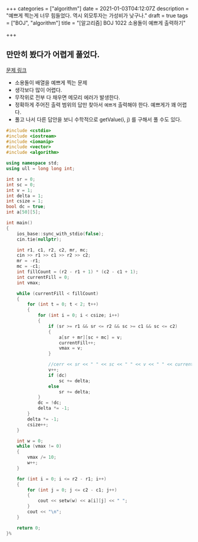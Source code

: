 +++
categories = ["algorithm"]
date = 2021-01-03T04:12:07Z
description = "예쁘게 찍는게 너무 힘들었다. 역시 외모투자는 가성비가 낮구나."
draft = true
tags = ["BOJ", "algorithm"]
title = "[알고리즘] BOJ 1022 소용돌이 예쁘게 출력하기"

+++
## 만만히 봤다가 어렵게 풀었다.

[문제 링크](https://www.acmicpc.net/problem/1022)

- 소용돌이 배열을 예쁘게 찍는 문제
- 생각보다 많이 어렵다.
- 무작위로 전부 다 채우면 메모리 에러가 발생한다.
- 정확하게 주어진 출력 범위의 답만 찾아서 `예쁘게` 출력해야 한다. 예쁘게가 꽤 어렵다.
- 풀고 나서 다른 답안을 보니 수학적으로 getValue(i, j) 를 구해서 풀 수도 있다.

```cpp
#include <cstdio>
#include <iostream>
#include <iomanip>
#include <vector>
#include <algorithm>

using namespace std;
using ull = long long int;

int sr = 0;
int sc = 0;
int v = 1;
int delta = 1;
int csize = 1;
bool dc = true;
int a[50][5];

int main()
{
    ios_base::sync_with_stdio(false);
    cin.tie(nullptr);

    int r1, c1, r2, c2, mr, mc;
    cin >> r1 >> c1 >> r2 >> c2;
    mr = -r1;
    mc = -c1;
    int fillCount = (r2 - r1 + 1) * (c2 - c1 + 1);
    int currentFill = 0;
    int vmax;

    while (currentFill < fillCount)
    {
        for (int t = 0; t < 2; t++)
        {
            for (int i = 0; i < csize; i++)
            {
                if (sr >= r1 && sr <= r2 && sc >= c1 && sc <= c2)
                {
                    a[sr + mr][sc + mc] = v;
                    currentFill++;
                    vmax = v;
                }

                //cerr << sr << " " << sc << " " << v << " " << currentFill << "\n";
                v++;
                if (dc)
                    sc += delta;
                else
                    sr += delta;
            }
            dc = !dc;
            delta *= -1;
        }
        delta *= -1;
        csize++;
    }

    int w = 0;
    while (vmax != 0)
    {
        vmax /= 10;
        w++;
    }

    for (int i = 0; i <= r2 - r1; i++)
    {
        for (int j = 0; j <= c2 - c1; j++)
        {
            cout << setw(w) << a[i][j] << " ";
        }
        cout << "\n";
    }

    return 0;
}%
```
